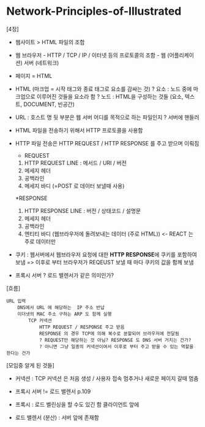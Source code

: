 # Network-Principles-of-Illustrated
[4장]

- 웹사이트 > HTML 파일의 조합 
- 웹 브라우저 - HTTP / TCP / IP / 이터넷 등의 프로토콜의 조함 - 웹 (어플리케이션) 서버 
                                (네트워크)

- 페이지 = HTML 
- HTML (마크업 = 시작 태그와 종료 태그로 요소를 감싸는 것)
? 요소 : 노드 중에 마크업으로 이루어진 것들을 요소라 함 
? 노드 : HTML을 구성하는 것들 (요소, 텍스트, DOCUMENT, 빈공간)


- URL : 호스트 명 뒷 부분은 웹 서버 어디를 목적으로 하는 파일인지 
? 서버에 핸들러 


- HTML 파일을 전송하기 위해서 HTTP 프로토콜을 사용함 
- HTTP 파일 전송은 HTTP REQUEST / HTTP RESPONSE 를 주고 받으며 이뤄짐
    * REQUEST 
    1) HTTP REQUEST LINE : 메서드 / URI / 버전 
    2) 메세지 헤더 
    3) 공백라인
    4) 메세지 바디 (=POST 로 데이터 보낼때 사용)

    *RESPONSE
    1) HTTP RESPONSE LINE : 버전 / 상태코드 / 설명문 
    2) 메세지 헤더 
    3) 공백라인
    4) 엔티티 바디 (웹브라우저에 돌려보내는 데이터 (주로 HTML)) <- REACT 는 주로 데이터만



- 쿠키 : 웹서버에서 웹브라우저 요청에 대한 **HTTP RESPONSE**에 쿠키를 포함하여 보냄 
=> 이후로 부터 브라우저가 REQEUST 보낼 때 마다 쿠키의 값을 함께 보냄 


- 프록시 서버 
? 로드 밸렌서가 같은 의미인가? 
    

[흐름]
```
URL 입력
    DNS에서 URL 에 해당하는  IP 주소 반납
    이더넷의 MAC 주소 구하는 ARP 도 함께 실행 
        TCP 커넥션 
            HTTP REQUEST / RESPONSE 주고 받음 
            RESPONSE 의 경우 TCP에 의해 복수로 분할되어 브라우저에 전달됨 
            ? REQUEST만 해당하는 것 아님? RESPONSE 도 DNS 서버 거치는 건가? 
            ? 아니면 그냥 일종의 커넥션이여서 이후로 부터 주고 받을 수 있는 역할을 한다는 건가
```


[모임중 알게 된 것들]
- 커넥션 : TCP 커넥션 은 처음 생성 / 사용자 접속 멈추거나 새로운 페이지 갈때 멈춤
- 프록시 서버 != 로드 밸렌서 p.109

- 프록시 : 로드 벨린싱을 할 수도 있긴 함 클라이언트 앞에 
- 로드 밸렌서 (분산) : 서버 앞에 존재함 

